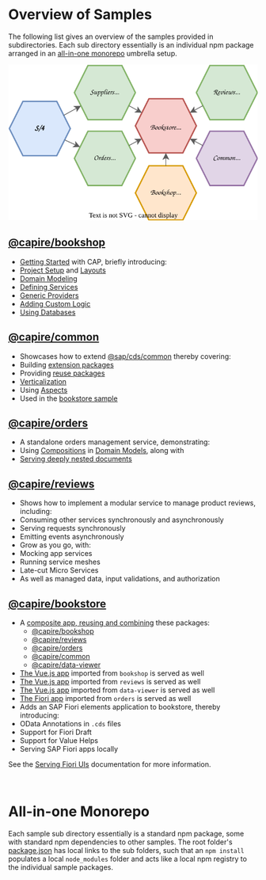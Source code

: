 # Overview of Samples

The following list gives an overview of the samples provided in subdirectories.
Each sub directory essentially is an individual npm package arranged in an [all-in-one monorepo](#all-in-one-monorepo) umbrella setup.

![](samples.drawio.svg)


## [@capire/bookshop](../bookshop)

- [Getting Started](https://cap.cloud.sap/docs/get-started/in-a-nutshell) with CAP, briefly introducing:
- [Project Setup](https://cap.cloud.sap/docs/get-started/) and [Layouts](https://cap.cloud.sap/docs/get-started/projects)
- [Domain Modeling](https://cap.cloud.sap/docs/guides/domain-models)
- [Defining Services](https://cap.cloud.sap/docs/guides/providing-services)
- [Generic Providers](https://cap.cloud.sap/docs/guides/generic-providers)
- [Adding Custom Logic](https://cap.cloud.sap/docs/guides/service-impl)
- [Using Databases](https://cap.cloud.sap/docs/guides/databases)


## [@capire/common](../common)

- Showcases how to extend [@sap/cds/common](https://cap.cloud.sap/docs/cds/common) thereby covering:
- Building [extension packages](https://cap.cloud.sap/docs/guides/domain-models#aspects-extensibility)
- Providing [reuse packages](https://cap.cloud.sap/docs/get-started/projects#sharing-and-reusing-content)
- [Verticalization](https://cap.cloud.sap/docs/cds/common#adapting-to-your-needs)
- Using [Aspects](https://cap.cloud.sap/docs/cds/cdl#aspects)
- Used in the [bookstore sample](#capire-bookstore)


## [@capire/orders](../orders)

- A standalone orders management service, demonstrating:
- Using [Compositions](https://cap.cloud.sap/docs/cds/cdl#compositions) in [Domain Models](https://cap.cloud.sap/docs/guides/domain-models), along with
- [Serving deeply nested documents](https://cap.cloud.sap/docs/guides/generic-providers#serving-structured-data)


## [@capire/reviews](../reviews)

- Shows how to implement a modular service to manage product reviews, including:
- Consuming other services synchronously and asynchronously
- Serving requests synchronously
- Emitting events asynchronously
- Grow as you go, with:
- Mocking app services
- Running service meshes
- Late-cut Micro Services
- As well as managed data, input validations, and authorization


## [@capire/bookstore](../bookstore)

- A [composite app, reusing and combining](https://cap.cloud.sap/docs/guides/extensibility/composition) these packages:
  - [@capire/bookshop](../bookshop)
  - [@capire/reviews](../reviews)
  - [@capire/orders](../orders)
  - [@capire/common](../common)
  - [@capire/data-viewer](data-viewer)
- [The Vue.js app](../bookshop/app/vue) imported from `bookshop` is served as well
- [The Vue.js app](../reviews/app/vue) imported from `reviews` is served as well
- [The Vue.js app](data-viewer/app/data) imported from `data-viewer` is served as well
- [The Fiori app](../orders/app) imported from `orders` is served as well
- Adds an SAP Fiori elements application to bookstore, thereby introducing:
- OData Annotations in `.cds` files
- Support for Fiori Draft
- Support for Value Helps
- Serving SAP Fiori apps locally

See the [Serving Fiori UIs](https://cap.cloud.sap/docs/advanced/fiori) documentation for more information.

<br>

# All-in-one Monorepo

Each sample sub directory essentially is a standard npm package, some with standard npm dependencies to other samples. The root folder's [package.json](../package.json) has local links to the sub folders, such that an `npm install` populates a local `node_modules` folder and acts like a local npm registry to the individual sample packages.
